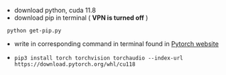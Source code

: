 - download python, cuda 11.8
- download pip in terminal ( **VPN is turned off** )
```
 python get-pip.py
```

- write in corresponding command in terminal found in [Pytorch website](https://pytorch.org/get-started/locally/)
- ```
  pip3 install torch torchvision torchaudio --index-url https://download.pytorch.org/whl/cu118
  ```
